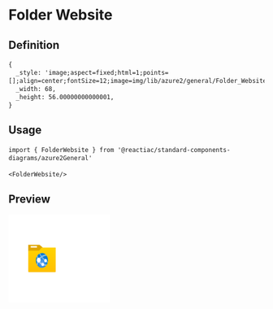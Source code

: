 # Folder Website

## Definition

```
{
  _style: 'image;aspect=fixed;html=1;points=[];align=center;fontSize=12;image=img/lib/azure2/general/Folder_Website.svg;strokeColor=none;',
  _width: 68,
  _height: 56.00000000000001,
}
```

## Usage

```
import { FolderWebsite } from '@reactiac/standard-components-diagrams/azure2General'

<FolderWebsite/>
```

## Preview

<img src="./folder-website.png" width="200"/>
